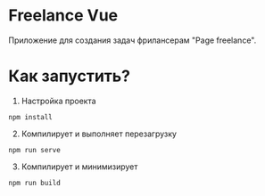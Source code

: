 # Freelance Vue 
Приложение для создания задач фрилансерам "Page freelance".

# Как запустить?

1. Настройка проекта

```
npm install
```

2. Компилирует и выполняет перезагрузку 

```
npm run serve
```

3. Компилирует и минимизирует

```
npm run build
```
